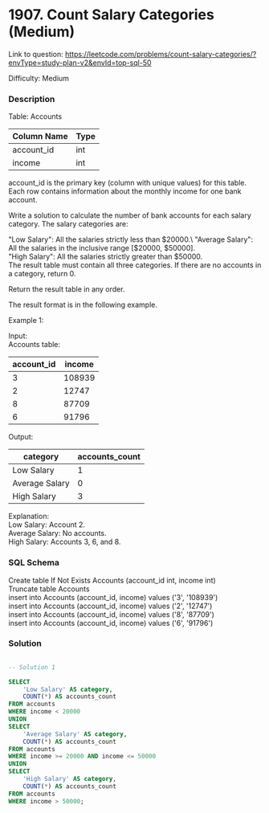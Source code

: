 # 1907. Count Salary Categories (Medium)

Link to question: https://leetcode.com/problems/count-salary-categories/?envType=study-plan-v2&envId=top-sql-50

Difficulty: Medium

### Description

Table: Accounts

| Column Name | Type |
|-------------|------|
| account_id  | int  |
| income      | int  |

account_id is the primary key (column with unique values) for this table.\
Each row contains information about the monthly income for one bank account.
 

Write a solution to calculate the number of bank accounts for each salary category. The salary categories are:

"Low Salary": All the salaries strictly less than $20000.\
"Average Salary": All the salaries in the inclusive range [$20000, $50000].\
"High Salary": All the salaries strictly greater than $50000.\
The result table must contain all three categories. If there are no accounts in a category, return 0.

Return the result table in any order.

The result format is in the following example.

 

Example 1:

Input: \
Accounts table:

| account_id | income |
|------------|--------|
| 3          | 108939 |
| 2          | 12747  |
| 8          | 87709  |
| 6          | 91796  |

Output: 

| category       | accounts_count |
|----------------|----------------|
| Low Salary     | 1              |
| Average Salary | 0              |
| High Salary    | 3              |

Explanation: \
Low Salary: Account 2.\
Average Salary: No accounts.\
High Salary: Accounts 3, 6, and 8.

### SQL Schema
Create table If Not Exists Accounts (account_id int, income int)\
Truncate table Accounts\
insert into Accounts (account_id, income) values ('3', '108939')\
insert into Accounts (account_id, income) values ('2', '12747')\
insert into Accounts (account_id, income) values ('8', '87709')\
insert into Accounts (account_id, income) values ('6', '91796')

### Solution

```sql

-- Solution 1

SELECT
    'Low Salary' AS category,
    COUNT(*) AS accounts_count
FROM accounts
WHERE income < 20000
UNION
SELECT
    'Average Salary' AS category,
    COUNT(*) AS accounts_count
FROM accounts
WHERE income >= 20000 AND income <= 50000
UNION
SELECT
    'High Salary' AS category,
    COUNT(*) AS accounts_count
FROM accounts
WHERE income > 50000;
